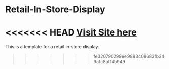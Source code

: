 Retail-In-Store-Display
=======================
<<<<<<< HEAD
[Visit Site here](http://Rise-Vision.github.com/Retail-In-Store-Display/)
=======

This is a template for a retail in-store display. 
>>>>>>> fe320790299ee9883408683fb349a1c8af14b949
